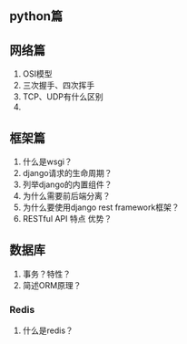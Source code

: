 ## python篇
## 网络篇
1. OSI模型
2. 三次握手、四次挥手
3. TCP、UDP有什么区别
4. 

## 框架篇
1. 什么是wsgi？
2. django请求的生命周期？
3. 列举django的内置组件？
4. 为什么需要前后端分离？
5. 为什么要使用django rest framework框架？
6. RESTful API 特点 优势？
## 数据库
1. 事务？特性？
2. 简述ORM原理？
### Redis
1. 什么是redis？

